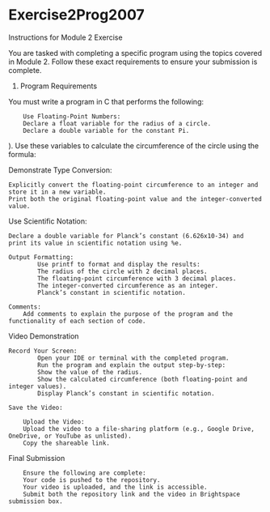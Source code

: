# Exercise2Prog2007
Instructions for Module 2 Exercise

You are tasked with completing a specific program using the topics covered in Module 2. Follow these exact requirements to ensure your submission is complete.

1. Program Requirements

You must write a program in C that performs the following:

        Use Floating-Point Numbers:
        Declare a float variable for the radius of a circle.
        Declare a double variable for the constant Pi.

).
Use these variables to calculate the circumference of the circle using the formula:

Demonstrate Type Conversion:

    Explicitly convert the floating-point circumference to an integer and store it in a new variable.
    Print both the original floating-point value and the integer-converted value.

Use Scientific Notation:

    Declare a double variable for Planck’s constant (6.626x10-34) and print its value in scientific notation using %e.

    Output Formatting:
            Use printf to format and display the results:
            The radius of the circle with 2 decimal places.
            The floating-point circumference with 3 decimal places.
            The integer-converted circumference as an integer.
            Planck’s constant in scientific notation.

    Comments:
        Add comments to explain the purpose of the program and the functionality of each section of code.

Video Demonstration

    Record Your Screen:
            Open your IDE or terminal with the completed program.
            Run the program and explain the output step-by-step:
            Show the value of the radius.
            Show the calculated circumference (both floating-point and integer values).
            Display Planck’s constant in scientific notation.

    Save the Video:

        Upload the Video:
        Upload the video to a file-sharing platform (e.g., Google Drive, OneDrive, or YouTube as unlisted).
        Copy the shareable link.

Final Submission

        Ensure the following are complete:
        Your code is pushed to the repository.
        Your video is uploaded, and the link is accessible.
        Submit both the repository link and the video in Brightspace submission box.
